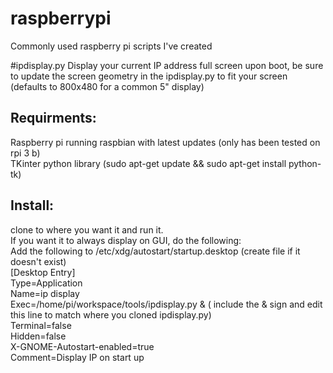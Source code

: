 # raspberrypi
Commonly used raspberry pi scripts I've created

#ipdisplay.py
Display your current IP address full screen upon boot, be sure to update the screen geometry in the ipdisplay.py to fit your screen (defaults to 800x480 for a common 5" display)


## Requirments:
Raspberry pi running raspbian with latest updates (only has been tested on rpi 3 b)  
TKinter python library (sudo apt-get update && sudo apt-get install python-tk)


## Install:
clone to where you want it and run it.  
If you want it to always display on GUI, do the following:  
Add the following to /etc/xdg/autostart/startup.desktop (create file if it doesn't exist)  
[Desktop Entry]  
Type=Application  
Name=ip display  
Exec=/home/pi/workspace/tools/ipdisplay.py & ( include the & sign and edit this line to match where you cloned ipdisplay.py)  
Terminal=false  
Hidden=false  
X-GNOME-Autostart-enabled=true  
Comment=Display IP on start up  




